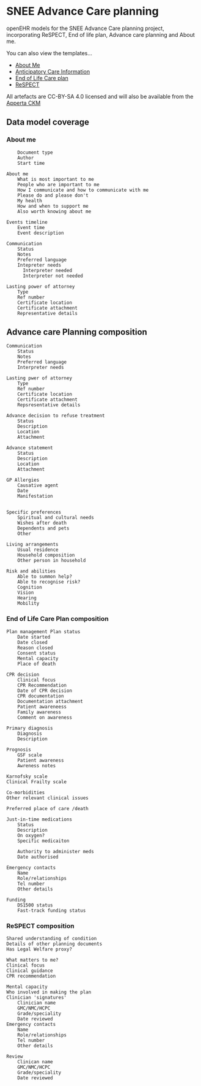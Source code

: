 # SNEE Advance Care planning

openEHR models for the SNEE Advance Care planning project, incorporating ReSPECT, End of life plan, Advance care planning and About me.

You can also view the templates...

- [About Me](https://tools.openehr.org/designer/#/viewer/shared/Pz9zaGFyZWRJZD0xJDk3YjRhZTY3YmU5ZjRlMmQ4MDg5YTZjMmMwZTBlNjQw)
- [Anticipatory Care Information](https://tools.openehr.org/designer/#/viewer/shared/Pz9zaGFyZWRJZD0xJDkyYzcyYjhkOWMzNTRiZWE4YjJjNWE1Njg0YTBkOTFi)
- [End of Life Care plan](https://tools.openehr.org/designer/#/viewer/shared/Pz9zaGFyZWRJZD0xJDM0ZWQ5Y2YzZjU0MDQ0NTU4MDVjNTdmMDliZGZhZDli)
- [ReSPECT](https://tools.openehr.org/designer/#/viewer/shared/Pz9zaGFyZWRJZD0xJDdlZDc0YjdmNTlhYTRkZTZhNGVlNWZiZTczNjNlYjc3)

All artefacts are CC-BY-SA 4.0 licensed and will also be available from the [Apperta CKM](https://ckm.apperta.org/ckm/projects/1051.61.57)


## Data model coverage
		
### About me		
		Document type
		Author
		Start time
		
	About me	
		What is most important to me
		People who are important to me
		How I communicate and how to communicate with me
		Please do and please don't
		My health
		How and when to support me
		Also worth knowing about me
		
	Events timeline	
		Event time
		Event description
		
	Communication	
		Status
		Notes
		Preferred language
		Intepreter needs
		  Interpreter needed
		  Interpreter not needed
		
	Lasting power of attorney	
		Type
		Ref number
		Certificate location
		Certificate attachment
		Representative details
		
		
## Advance care Planning composition	
		
	Communication	
		Status
		Notes
		Preferred language
		Interpreter needs
		
	Lasting pwer of attorney	
		Type
		Ref number
		Certificate location
		Certificate attachment
		Repsresentative details
		
	Advance decision to refuse treatment	
		Status
		Description
		Location
		Attachment
		
	Advance statement	
		Status
		Description
		Location
		Attachment
		
	GP Allergies	
		Causative agent
		Date 
		Manifestation
		
		
	Specific preferences	
		Spiritual and cultural needs
		Wishes after death
		Dependents and pets
		Other
		
	Living arrangements	
		Usual residence
		Household composition
		Other person in household
		
	Risk and abilities	
		Able to summon help?
		Able to recognise risk?
		Cognition
		Vision
		Hearing
		Mobility
		
### End of Life Care Plan composition	
		
	Plan management	Plan status
		Date started
		Date closed
		Reason closed
		Consent status
		Mental capacity
		Place of death
		
	CPR decision	
		Clinical focus
		CPR Recommendation
		Date of CPR decision
		CPR documentation
		Documentation attachment
		Patient awareneess
		Family awareness
		Comment on awareness
		
	Primary diagnosis	
		Diagnosis
		Description
		
	Prognosis	
		GSF scale
		Patient awareness
		Awreness notes
		
	Karnofsky scale	
	Clinical Frailty scale	
		
	Co-morbidities	
	Other relevant clinical issues	
		
	Preferred place of care /death	
		
	Just-in-time medications	
		Status
		Description
		On oxygen?
		Specific medicaiton
		
		Authority to administer meds
		Date authorised
		
	Emergency contacts	
		Name
		Role/relationships
		Tel number
		Other details
		
	Funding	
		DS1500 status
		Fast-track funding status
		
		
### ReSPECT composition	
		
	Shared understanding of condition	
	Details of other planning documents	
	Has Legal Welfare proxy?  	
		
	What matters to me?	
	Clinical focus	
	Clinical guidance	
	CPR recommendation	
		
	Mental capacity	
	Who involved in making the plan	
	Clinician 'signatures'	
		Clinician name
		GMC/NMC/HCPC
		Grade/speciality
		Date reviewed
	Emergency contacts	
		Name
		Role/relationships
		Tel number
		Other details
		
	Review	
		Clinican name
		GMC/NMC/HCPC
		Grade/speciality
		Date reviewed
